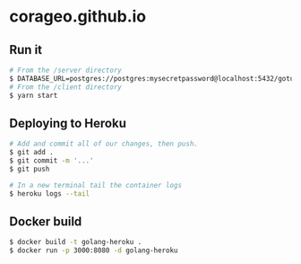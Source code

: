 # corageo.github.io

## Run it

```bash
# From the /server directory
$ DATABASE_URL=postgres://postgres:mysecretpassword@localhost:5432/gotutorial?sslmode=disable go run main.go
# From the /client directory
$ yarn start
```

## Deploying to Heroku

```bash
# Add and commit all of our changes, then push.
$ git add . 
$ git commit -m '...'
$ git push

# In a new terminal tail the container logs
$ heroku logs --tail
```
## Docker build

```bash
$ docker build -t golang-heroku .
$ docker run -p 3000:8080 -d golang-heroku
```

